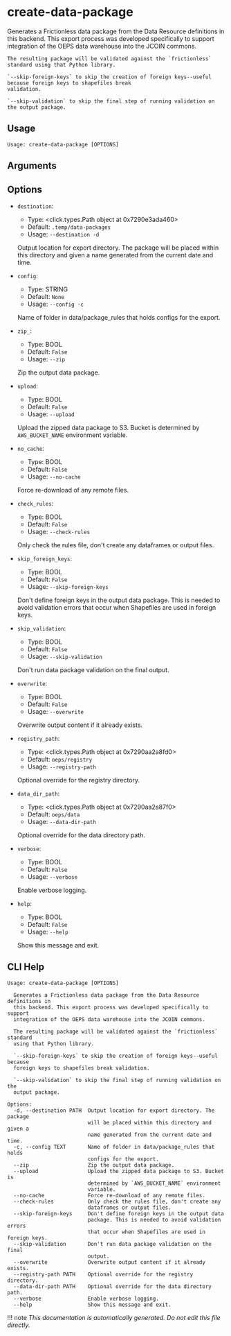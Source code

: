 
# create-data-package

Generates a Frictionless data package from the Data Resource definitions in this backend. This export
    process was developed specifically to support integration of the OEPS data warehouse into the JCOIN commons.

    The resulting package will be validated against the `frictionless` standard using that Python library.

    `--skip-foreign-keys` to skip the creation of foreign keys--useful because foreign keys to shapefiles break
    validation.

    `--skip-validation` to skip the final step of running validation on the output package.
    

## Usage

```
Usage: create-data-package [OPTIONS]
```

## Arguments


## Options

* `destination`:
    * Type: <click.types.Path object at 0x7290e3ada460>
    * Default: `.temp/data-packages`
    * Usage: `--destination
-d`

    Output location for export directory. The package will be placed within this directory and given a name generated from the current date and time.



* `config`:
    * Type: STRING
    * Default: `None`
    * Usage: `--config
-c`

    Name of folder in data/package_rules that holds configs for the export.



* `zip_`:
    * Type: BOOL
    * Default: `False`
    * Usage: `--zip`

    Zip the output data package.



* `upload`:
    * Type: BOOL
    * Default: `False`
    * Usage: `--upload`

    Upload the zipped data package to S3. Bucket is determined by `AWS_BUCKET_NAME` environment variable.



* `no_cache`:
    * Type: BOOL
    * Default: `False`
    * Usage: `--no-cache`

    Force re-download of any remote files.



* `check_rules`:
    * Type: BOOL
    * Default: `False`
    * Usage: `--check-rules`

    Only check the rules file, don't create any dataframes or output files.



* `skip_foreign_keys`:
    * Type: BOOL
    * Default: `False`
    * Usage: `--skip-foreign-keys`

    Don't define foreign keys in the output data package. This is needed to avoid validation errors that occur when Shapefiles are used in foreign keys.



* `skip_validation`:
    * Type: BOOL
    * Default: `False`
    * Usage: `--skip-validation`

    Don't run data package validation on the final output.



* `overwrite`:
    * Type: BOOL
    * Default: `False`
    * Usage: `--overwrite`

    Overwrite output content if it already exists.



* `registry_path`:
    * Type: <click.types.Path object at 0x7290aa2a8fd0>
    * Default: `oeps/registry`
    * Usage: `--registry-path`

    Optional override for the registry directory.



* `data_dir_path`:
    * Type: <click.types.Path object at 0x7290aa2a87f0>
    * Default: `oeps/data`
    * Usage: `--data-dir-path`

    Optional override for the data directory path.



* `verbose`:
    * Type: BOOL
    * Default: `False`
    * Usage: `--verbose`

    Enable verbose logging.



* `help`:
    * Type: BOOL
    * Default: `False`
    * Usage: `--help`

    Show this message and exit.



## CLI Help

```
Usage: create-data-package [OPTIONS]

  Generates a Frictionless data package from the Data Resource definitions in
  this backend. This export process was developed specifically to support
  integration of the OEPS data warehouse into the JCOIN commons.

  The resulting package will be validated against the `frictionless` standard
  using that Python library.

  `--skip-foreign-keys` to skip the creation of foreign keys--useful because
  foreign keys to shapefiles break validation.

  `--skip-validation` to skip the final step of running validation on the
  output package.

Options:
  -d, --destination PATH  Output location for export directory. The package
                          will be placed within this directory and given a
                          name generated from the current date and time.
  -c, --config TEXT       Name of folder in data/package_rules that holds
                          configs for the export.
  --zip                   Zip the output data package.
  --upload                Upload the zipped data package to S3. Bucket is
                          determined by `AWS_BUCKET_NAME` environment
                          variable.
  --no-cache              Force re-download of any remote files.
  --check-rules           Only check the rules file, don't create any
                          dataframes or output files.
  --skip-foreign-keys     Don't define foreign keys in the output data
                          package. This is needed to avoid validation errors
                          that occur when Shapefiles are used in foreign keys.
  --skip-validation       Don't run data package validation on the final
                          output.
  --overwrite             Overwrite output content if it already exists.
  --registry-path PATH    Optional override for the registry directory.
  --data-dir-path PATH    Optional override for the data directory path.
  --verbose               Enable verbose logging.
  --help                  Show this message and exit.
```

!!! note
    _This documentation is automatically generated. Do not edit this file directly._
